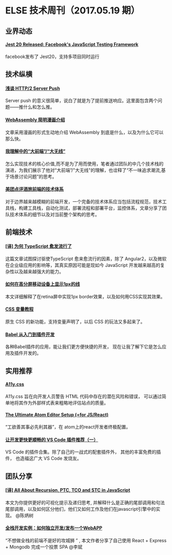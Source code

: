 # ELSE 技术周刊（2017.05.19 期）

## 业界动态

#### [Jest 20 Released: Facebook's JavaScript Testing Framework](https://facebook.github.io/jest/blog/2017/05/06/jest-20-delightful-testing-multi-project-runner.html)

facebook发布了 Jest20，支持多项目同时运行


## 技术纵横

#### [浅谈 HTTP/2 Server Push](https://zhuanlan.zhihu.com/p/26757514?utm_source=tuicool&utm_medium=referral)

Server push 的意义很简单，说白了就是为了提前推送响应。这里面包含两个问题——推什么和怎么推。

#### [WebAssembly 简明漫画介绍](https://www.smashingmagazine.com/2017/05/abridged-cartoon-introduction-webassembly/)

文章采用漫画的形式生动地介绍 WebAssembly 到底是什么，以及为什么它可以那么快。

#### [我理解中的“大前端”/“大无线”](https://blog.souche.com/wo-li-jie-zhong-de-da-qian-duan-da-wu-xian/)

怎么实现技术的核心价值,而不是为了用而使用，笔者通过团队的中几个技术栈的演进，为我们展示了他对“大前端”/"大无线"的理解，也诠释了“不一味追求潮流,基于场景讨论问题”的思考。

#### [美团点评酒旅前端的技术体系](http://tech.meituan.com/hotel-fe-tech-system.html)

对于边界越来越模糊的前端开发，一个完备的技术体系应当包括流程规范，技术工具栈，构建工具栈，自动化测试，部署流程和部署平台，监控体系，文章分享了团队技术体系的细节以及对当前整个架构的思考。

## 前端技术

#### [[译] 为何 TypeScript 愈发流行了](https://juejin.im/post/59152911a22b9d0058fd5fe8)

这篇文章试图探讨驱使TypeScript 愈来愈流行的因素，除了 Angular2，以及微软在企业级应用的影响等，其真实原因可能是现如今 JavaScript 开发越来越高的复杂性以及越来越强大的能力。

#### [如何在高分屏移动设备上显示1px的线](http://imweb.io/topic/55e3d402771670e207a16bd1)

本文详细解释了在retina屏中实现1px border效果，以及如何用CSS实现其效果。

#### [CSS 变量教程](http://www.ruanyifeng.com/blog/2017/05/css-variables.html)

原生 CSS 的新功能，支持变量声明了，以后 CSS 的玩法又多起来了。

#### [Babel 从入门到插件开发](http://web.jobbole.com/91277/)

各种Babel插件的应用，能让我们更方便快捷的开发， 现在让我了解下它是怎么应用及插件开发的。

## 实用推荐

#### [A11y.css](http://ffoodd.github.io/a11y.css/)

A11y.css 旨在向开发人员警告 HTML 代码中存在的潜在风险和错误， 可以通过简单地将其作为外部样式表来粗略地评估站点的质量。

#### [The Ultimate Atom Editor Setup (+for JS/React)](https://medium.com/productivity-freak/my-atom-editor-setup-for-js-react-9726cd69ad20)

“工欲善其事必先利其器”，在 atom上的react开发者终极配置。

#### [让开发更快更顺畅的 VS Code 插件推荐（一）](http://mp.weixin.qq.com/s?__biz=MjM5NzM0MjcyMQ==&mid=2650071565&idx=2&sn=6669774b038b77489eb115725e36d751&chksm=bedb396389acb075e9af9116326019fb23fce8928f68025159c623a9cbba475fef3e40f14a2d&scene=21#wechat_redirect)
VS Code 的插件合集。除了自己的一战式的配套插件外，  其他的丰富免费的插件， 也造福这广大 VS Code 发烧友。

## 团队分享

#### [ [译] All About Recursion, PTC, TCO and STC in JavaScript ](https://zhuanlan.zhihu.com/p/26941235)

本文为你提供更好的可视化提示及递归思考, 并解释什么是正确的尾部调用和句法尾部调用，以及如何区分他们，他们又如何工作及他们在javascript引擎中的实现。 @陈炳树

#### [全栈开发实例：如何独立开发/发布一个WebAPP](http://elevenbeans.github.io/2017/05/16/%E6%92%B8%E4%BA%86%E4%B8%80%E4%B8%AA%E6%8A%95%E7%A5%A8App/)

“不想做全栈的前端不是好的攻城狮 ” , 本文作者分享了自己使用  React + Express + Mongodb 完成一个投票 SPA @李斌

